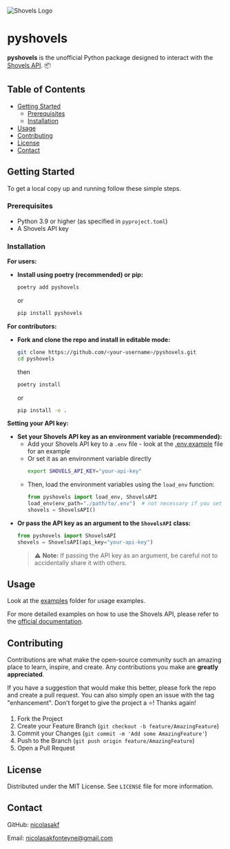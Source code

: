 ![Shovels Logo](https://www.shovels.ai/theme/images/shovels-navbar-logo.svg)

# pyshovels

**pyshovels** is the unofficial Python package designed to interact with the [Shovels API](https://docs.shovels.ai/docs/introduction). 📦

## Table of Contents

- [Getting Started](#getting-started)
  - [Prerequisites](#prerequisites)
  - [Installation](#installation)
- [Usage](#usage)
- [Contributing](#contributing)
- [License](#license)
- [Contact](#contact)

## Getting Started

To get a local copy up and running follow these simple steps.

### Prerequisites

- Python 3.9 or higher (as specified in `pyproject.toml`)
- A Shovels API key

### Installation

**For users:**

- **Install using poetry (recommended) or pip:**
  ```bash
  poetry add pyshovels
  ```
  or
  ```bash
  pip install pyshovels
  ```

**For contributors:**

- **Fork and clone the repo and install in editable mode:**
  ```bash
  git clone https://github.com/<your-username>/pyshovels.git
  cd pyshovels
  ```
  then
  ```bash
  poetry install
  ```
  or
  ```bash
  pip install -e .
  ```

**Setting your API key:**

- **Set your Shovels API key as an environment variable (recommended):**
  - Add your Shovels API key to a `.env` file - look at the [.env.example](.env.example) file for an example
  - Or set it as an environment variable directly
    ```bash
    export SHOVELS_API_KEY="your-api-key"
    ```
  - Then, load the environment variables using the `load_env` function:
    ```python
    from pyshovels import load_env, ShovelsAPI
    load_env(env_path="./path/to/.env")  # not necessary if you set the API key as an environment variable directly
    shovels = ShovelsAPI()
    ```
- **Or pass the API key as an argument to the `ShovelsAPI` class:**
  ```python
  from pyshovels import ShovelsAPI
  shovels = ShovelsAPI(api_key="your-api-key")
  ```
  > ⚠️ **Note:**
  > If passing the API key as an argument, be careful not to accidentally share it with others.

## Usage

Look at the [examples](./examples) folder for usage examples.

For more detailed examples on how to use the Shovels API, please refer to the [official documentation](https://docs.shovels.ai/api-reference/).

## Contributing

Contributions are what make the open-source community such an amazing place to learn, inspire, and create. Any contributions you make are **greatly appreciated**.

If you have a suggestion that would make this better, please fork the repo and create a pull request. You can also simply open an issue with the tag "enhancement".
Don't forget to give the project a ⭐️! Thanks again!

1.  Fork the Project
2.  Create your Feature Branch (`git checkout -b feature/AmazingFeature`)
3.  Commit your Changes (`git commit -m 'Add some AmazingFeature'`)
4.  Push to the Branch (`git push origin feature/AmazingFeature`)
5.  Open a Pull Request

## License

Distributed under the MIT License. See `LICENSE` file for more information.

## Contact

GitHub: [nicolasakf](https://github.com/nicolasakf)

Email: [nicolasakfonteyne@gmail.com](mailto:nicolasakfonteyn@gmail.com)
